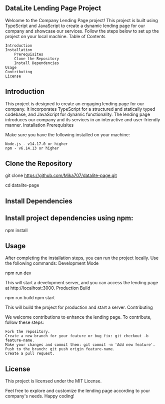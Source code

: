 ## DataLite Lending Page Project

Welcome to the Company Lending Page project! This project is built using TypeScript and JavaScript to create a dynamic lending page for our company and showcase our services. Follow the steps below to set up the project on your local machine.
Table of Contents

    Introduction
    Installation
        Prerequisites
        Clone the Repository
        Install Dependencies
    Usage
    Contributing
    License

## Introduction

This project is designed to create an engaging lending page for our company. It incorporates TypeScript for a structured and statically typed codebase, and JavaScript for dynamic functionality. The lending page introduces our company and its services in an interactive and user-friendly manner.
Installation
Prerequisites

Make sure you have the following installed on your machine:

    Node.js - v14.17.0 or higher
    npm - v6.14.13 or higher

## Clone the Repository

  git clone https://github.com/Mika707/datalite-page.git


  cd datalite-page

## Install Dependencies

## Install project dependencies using npm:

  npm install

## Usage

After completing the installation steps, you can run the project locally. Use the following commands:
Development Mode

  npm run dev

This will start a development server, and you can access the lending page at http://localhost:3000.
Production Build



  npm run build
  npm start

This will build the project for production and start a server.
Contributing

We welcome contributions to enhance the lending page. To contribute, follow these steps:

    Fork the repository.
    Create a new branch for your feature or bug fix: git checkout -b feature-name.
    Make your changes and commit them: git commit -m 'Add new feature'.
    Push to the branch: git push origin feature-name.
    Create a pull request.

## License

This project is licensed under the MIT License.

Feel free to explore and customize the lending page according to your company's needs. Happy coding!

